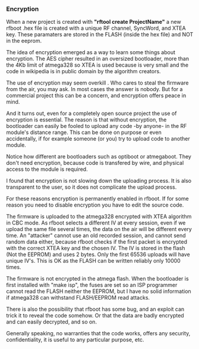 ### Εncryption

When a new project is created with **"rftool create ProjectName"** a new rfboot .hex file is created
with a unique RF channel, SyncWord, and XTEA key. These paramaters are stored in the FLASH (inside the hex file)
and NOT in the eeprom.

The idea of encryption emerged as a way to learn some things about encryption. The AES
cipher resulted in an oversized bootloader, more than the 4Kb limit of atmega328 so XTEA
is used because is very small and the code in wikipedia is in public domain by the
algorithm creators.

The use of encryption may seem overkill . Who cares to steal the firmware from the air, you may ask.
In most cases the answer is nobody.
But for a commercial project this can be a concern, and encryption offers peace in mind.

And it turns out,  even for a completely open
source project the use of encryption is essential. The reason is that without encryption,
the bootloader can easily be fooled to upload any code -by anyone- in the RF module's distance range.
This can be done on purpose or even accidentally, if for example someone (or you) try to upload
code to another module.

Notice how different are bootloaders such as optiboot or atmegaboot.
They don't need encryption, because code is transfered by wire, and
physical access to the module is required.

I found that encryption is not slowing down the uploading process.
It is also transparent to the user, so it does not complicate the upload process.

For these reasons encryption is permanently enabled in rfboot. If for some reason you need
to disable encryption you have to edit the source code.

The firmware is uploaded to the atmega328 encrypted with XTEA algorithm in CBC mode.
As rfboot selects a different IV at every session, even if we upload the same file several times,
the data on the air will be different every time. An "attacker" cannot use an old recorded
session, and cannot send random data either, because rfboot checks if the first
packet is encrypted with the correct XTEA key and the chosen IV. The IV is stored
in the flash (Not the EEPROM) and uses 2 bytes. Only the first 65536 uploads will have unique IV's. This is OK
as the FLASH can be written reliably only 10000 times.

The firmware is not encrypted in the atmega flash. When the bootloader is first installed with
"make isp", the fuses are set so an ISP programmer cannot read the FLASH
neither the EEPROM,
but I have no solid information if atmega328 can withstand FLASH/EEPROM read attacks.

There is also the possibility that rfboot has some bug, and an exploit can trick it to
reveal the code somehow. Or that the data are badly encrypted and can easily decrypted, and so on.

Generally speaking, no warranties that the code works, offers any security, confidentiality,
it is useful to any particular purpose, etc.
